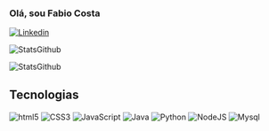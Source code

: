 ### Olá, sou Fabio Costa 
[![Linkedin](https://img.shields.io/badge/LinkedIn-0077B5?style=for-the-badge&logo=linkedin&logoColor=white)](https://www.linkedin.com/in/fabio-costa-6799231b7/)

<div style="display:inline_block">

![StatsGithub](https://github-readme-stats.vercel.app/api?username=fabiocst&theme=blue-green)

![StatsGithub](https://github-readme-stats.vercel.app/api/top-langs/?username=fabiocst&theme=blue-green)

</div>

## Tecnologias

<div style="display: inline_block">
<img align="center" alt="html5" src="https://img.shields.io/badge/HTML5-E34F26?style=for-the-badge&logo=html5&logoColor=white">

<img align="center" alt="CSS3" src="https://img.shields.io/badge/CSS3-1572B6?style=for-the-badge&logo=css3&logoColor=white"/>

<img align="center" alt="JavaScript" src="https://img.shields.io/badge/JavaScript-F7DF1E?style=for-the-badge&logo=javascript&logoColor=black"/>

<img align="center" alt="Java" src="https://img.shields.io/badge/Java-ED8B00?style=for-the-badge&logo=openjdk&logoColor=white"/>

<img align="center" alt="Python" src="https://img.shields.io/badge/Python-3776AB?style=for-the-badge&logo=python&logoColor=white"/>

<img align="center" alt="NodeJS" src="https://img.shields.io/badge/Node.js-43853D?style=for-the-badge&logo=node.js&logoColor=white"/>

<img align="center" alt="Mysql" src="https://img.shields.io/badge/MySQL-005C84?style=for-the-badge&logo=mysql&logoColor=white"/>




</div>
